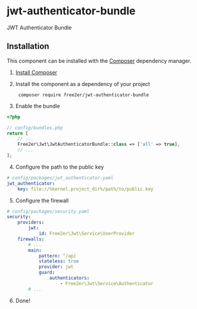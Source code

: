 # jwt-authenticator-bundle
JWT Authenticator Bundle

## Installation
This component can be installed with the [Composer](https://getcomposer.org/) dependency manager.

1. [Install Composer](https://getcomposer.org/doc/00-intro.md)

2. Install the component as a dependency of your project

        composer require free2er/jwt-authenticator-bundle

3. Enable the bundle

```php
<?php

// config/bundles.php
return [
    // ...
    Free2er\Jwt\JwtAuthenticatorBundle::class => ['all' => true],
    // ...
];
```

4. Configure the path to the public key

```yml
# config/packages/jwt_authenticator.yaml
jwt_authenticator:
    key: file://%kernel.project_dir%/path/to/public.key
```

5. Configure the firewall

```yml
# config/packages/security.yaml
security:
    providers:
        jwt:
            id: Free2er\Jwt\Service\UserProvider
    firewalls:
        # ...
        main:
            pattern: ^/api
            stateless: true
            provider: jwt
            guard:
                authenticators:
                    - Free2er\Jwt\Service\Authenticator
        # ...
```

6. Done!
